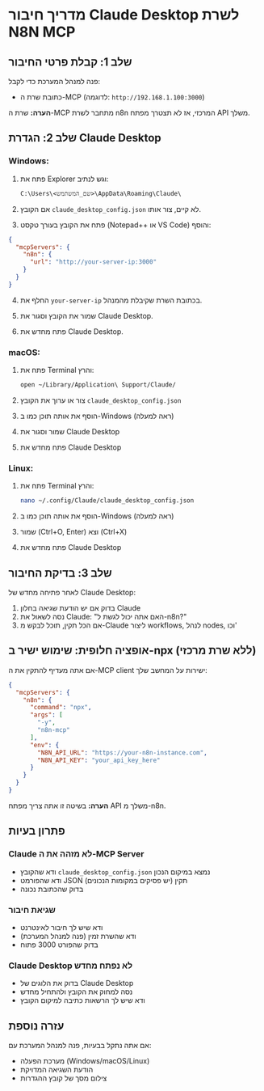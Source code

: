 # מדריך חיבור Claude Desktop לשרת N8N MCP

## שלב 1: קבלת פרטי החיבור

פנה למנהל המערכת כדי לקבל:
- כתובת שרת ה-MCP (לדוגמה: `http://192.168.1.100:3000`)

**הערה:** שרת ה-MCP מתחבר לשרת n8n המרכזי, אז לא תצטרך מפתח API משלך.

## שלב 2: הגדרת Claude Desktop

### Windows:

1. פתח את Explorer וגש לנתיב:
   ```
   C:\Users\<שם_המשתמש>\AppData\Roaming\Claude\
   ```

2. אם הקובץ `claude_desktop_config.json` לא קיים, צור אותו.

3. פתח את הקובץ בעורך טקסט (Notepad++ או VS Code) והוסף:

```json
{
  "mcpServers": {
    "n8n": {
      "url": "http://your-server-ip:3000"
    }
  }
}
```

4. החלף את `your-server-ip` בכתובת השרת שקיבלת מהמנהל.

5. שמור את הקובץ וסגור את Claude Desktop.

6. פתח מחדש את Claude Desktop.

### macOS:

1. פתח את Terminal והרץ:
   ```bash
   open ~/Library/Application\ Support/Claude/
   ```

2. צור או ערוך את הקובץ `claude_desktop_config.json`

3. הוסף את אותה תוכן כמו ב-Windows (ראה למעלה)

4. שמור וסגור את Claude Desktop

5. פתח מחדש את Claude Desktop

### Linux:

1. פתח את Terminal והרץ:
   ```bash
   nano ~/.config/Claude/claude_desktop_config.json
   ```

2. הוסף את אותה תוכן כמו ב-Windows (ראה למעלה)

3. שמור (Ctrl+O, Enter) וצא (Ctrl+X)

4. פתח מחדש את Claude Desktop

## שלב 3: בדיקת החיבור

לאחר פתיחה מחדש של Claude Desktop:

1. בדוק אם יש הודעת שגיאה בחלון Claude
2. נסה לשאול את Claude: "האם אתה יכול לגשת ל-n8n?"
3. אם הכל תקין, תוכל לבקש מ-Claude ליצור workflows, לנהל nodes, וכו'

## אופציה חלופית: שימוש ישיר ב-npx (ללא שרת מרכזי)

אם אתה מעדיף להתקין את ה-MCP client ישירות על המחשב שלך:

```json
{
  "mcpServers": {
    "n8n": {
      "command": "npx",
      "args": [
        "-y",
        "n8n-mcp"
      ],
      "env": {
        "N8N_API_URL": "https://your-n8n-instance.com",
        "N8N_API_KEY": "your_api_key_here"
      }
    }
  }
}
```

**הערה:** בשיטה זו אתה צריך מפתח API משלך מ-n8n.

## פתרון בעיות

### Claude לא מזהה את ה-MCP Server

- ודא שהקובץ `claude_desktop_config.json` נמצא במיקום הנכון
- ודא שהפורמט JSON תקין (יש פסיקים במקומות הנכונים)
- בדוק שהכתובת נכונה

### שגיאת חיבור

- ודא שיש לך חיבור לאינטרנט
- ודא שהשרת זמין (פנה למנהל המערכת)
- בדוק שהפורט 3000 פתוח

### Claude Desktop לא נפתח מחדש

- בדוק את הלוגים של Claude Desktop
- נסה למחוק את הקובץ ולהתחיל מחדש
- ודא שיש לך הרשאות כתיבה למיקום הקובץ

## עזרה נוספת

אם אתה נתקל בבעיות, פנה למנהל המערכת עם:
- מערכת הפעלה (Windows/macOS/Linux)
- הודעת השגיאה המדויקת
- צילום מסך של קובץ ההגדרות

